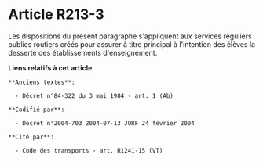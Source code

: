 # Article R213-3

Les dispositions du présent paragraphe s'appliquent aux services réguliers publics routiers créés pour assurer à titre
principal à l'intention des élèves la desserte des établissements d'enseignement.

**Liens relatifs à cet article**

	**Anciens textes**:

	  - Décret n°84-322 du 3 mai 1984 - art. 1 (Ab)

	**Codifié par**:

	  - Décret n°2004-703 2004-07-13 JORF 24 février 2004

	**Cité par**:

	  - Code des transports - art. R1241-15 (VT)
